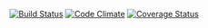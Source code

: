 [![Build Status](https://travis-ci.org/omidbachari/solar.svg?branch=master)](https://travis-ci.org/omidbachari/solar) [![Code Climate](https://codeclimate.com/github/omidbachari/solar.png)](https://codeclimate.com/github/omidbachari/solar) [![Coverage Status](https://coveralls.io/repos/omidbachari/solar/badge.png)](https://coveralls.io/r/omidbachari/solar)
